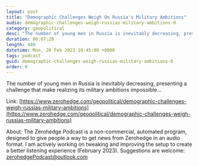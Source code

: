 ```yaml
---
layout: post
title: "Demographic Challenges Weigh On Russia's Military Ambitions"
audio: demographic-challenges-weigh-russias-military-ambitions-0
category: geopolitical
desc: "The number of young men in Russia is inevitably decreasing, presenting a challenge that make realizing its military ambitions impossible..."
duration: 00:07:20
length: 440
datetime: Mon, 20 Feb 2023 10:45:00 +0000
tags: podcast
guid: demographic-challenges-weigh-russias-military-ambitions-0
order: 0
---
```

The number of young men in Russia is inevitably decreasing, presenting a challenge that make realizing its military ambitions impossible...

Link: [https://www.zerohedge.com/geopolitical/demographic-challenges-weigh-russias-military-ambitions](https://www.zerohedge.com/geopolitical/demographic-challenges-weigh-russias-military-ambitions)

About: The Zerohedge Podcast is a non-commercial, automated program, designed to give people a way to get news from Zerohedge in an audio format.  I am actively working on tweaking and improving the setup to create a better listening experience (February 2023).  Suggestions are welcome: [zerohedgePodcast@outlook.com](mailto:zerohedgePodcast@outlook.com)